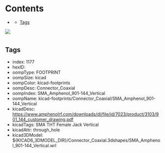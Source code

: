 



Contents
========

* [](#)
	* [Tags](#tags)
  
![][im]
# 

## Tags

- index: 1177
- hexID: 
- oompType: FOOTPRINT
- oompSize: kicad
- oompColor: kicad-footprints
- oompDesc: Connector_Coaxial
- oompIndex: SMA_Amphenol_901-144_Vertical
- oompName: kicad-footprints/Connector_Coaxial/SMA_Amphenol_901-144_Vertical
- kicadDesc: https://www.amphenolrf.com/downloads/dl/file/id/7023/product/3103/901_144_customer_drawing.pdf
- kicadTags: SMA THT Female Jack Vertical
- kicadAttr: through_hole
- kicad3DModel: ${KICAD6_3DMODEL_DIR}/Connector_Coaxial.3dshapes/SMA_Amphenol_901-144_Vertical.wrl



[im]: image.png
